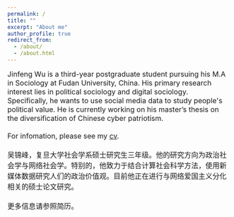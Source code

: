 ```yaml
---
permalink: /
title: ""
excerpt: "About me"
author_profile: true
redirect_from: 
  - /about/
  - /about.html
---
```


<font size=3>Jinfeng Wu is a third-year postgraduate student pursuing his M.A in Sociology at Fudan University, China. His primary research interest lies in political sociology and digital sociology. Specifically, he wants to use social media data to study people's political value. He is currently working on his master’s thesis on the diversification of Chinese cyber patriotism.\
\
For infomation, please see my [cv](https://wujinfeng0715.github.io//files/CV-JinfengWu-20200614.pdf).\
\
吴锦峰，复旦大学社会学系硕士研究生三年级。他的研究方向为政治社会学与网络社会学。特别的，他致力于结合计算社会科学方法，使用新媒体数据研究人们的政治价值观。目前他正在进行与网络爱国主义分化相关的硕士论文研究。\
\
更多信息请参照简历。



